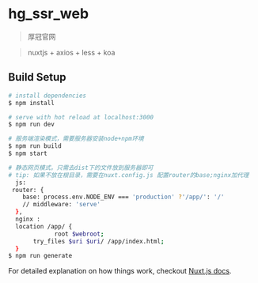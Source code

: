 # hg_ssr_web

> 厚冠官网

> nuxtjs + axios + less + koa
## Build Setup

``` bash
# install dependencies
$ npm install

# serve with hot reload at localhost:3000
$ npm run dev

# 服务端渲染模式，需要服务器安装node+npm环境
$ npm run build
$ npm start

# 静态网页模式。只需去dist下的文件放到服务器即可
# tip: 如果不放在根目录，需要在nuxt.config.js 配置router的base;nginx加代理
  js:
 router: {
    base: process.env.NODE_ENV === 'production' ?'/app/': '/'
    // middleware: 'serve'
  },
  nginx :
  location /app/ {
             root $webroot; 
  	   try_files $uri $uri/ /app/index.html;
  }
$ npm run generate
```

For detailed explanation on how things work, checkout [Nuxt.js docs](https://nuxtjs.org).
